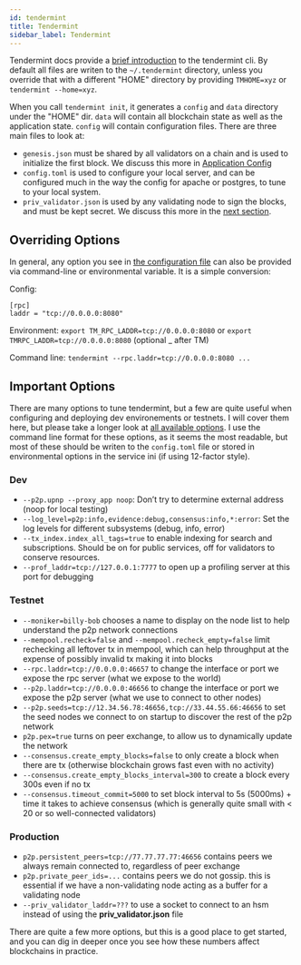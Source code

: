 ```yaml
---
id: tendermint 
title: Tendermint 
sidebar_label: Tendermint 
---
```


Tendermint docs provide a [brief introduction](https://tendermint.com/docs/introduction/) to the tendermint cli. By default all files are writen to the `~/.tendermint` directory, unless you override that with a different "HOME" directory by providing `TMHOME=xyz` or `tendermint --home=xyz`.

When you call `tendermint init`, it generates a `config` and `data` directory under the "HOME" dir. `data` will contain all blockchain state as well as the application state. `config` will contain configuration files. There are three main files to look at:

- `genesis.json` must be shared by all validators on a chain and is used to initialize the first block. We discuss this more in [Application Config](#application_config)
- `config.toml` is used to configure your local server, and can be configured much in the way the config for apache or postgres, to tune to your local system.
- `priv_validator.json` is used by any validating node to sign the blocks, and must be kept secret. We discuss this more in the [next section](./validators.html).

## Overriding Options

In general, any option you see in [the configuration file](https://tendermint.readthedocs.io/en/master/specification/configuration.html) can also be provided via command-line or environmental variable. It is a simple conversion:

Config:

``` {.sourceCode .console}
[rpc]
laddr = "tcp://0.0.0.0:8080"
```

Environment: `export TM_RPC_LADDR=tcp://0.0.0.0:8080` or `export TMRPC_LADDR=tcp://0.0.0.0:8080` (optional \_ after TM)

Command line: `tendermint --rpc.laddr=tcp://0.0.0.0:8080 ...`

## Important Options

There are many options to tune tendermint, but a few are quite useful when configuring and deploying dev environements or testnets. I will cover them here, but please take a longer look at [all available options](https://github.com/tendermint/tendermint/blob/master/config/config.go). I use the command line format for these options, as it seems the most readable, but most of these should be writen to the `config.toml` file or stored in environmental options in the service ini (if using 12-factor style).

### Dev

- `--p2p.upnp --proxy_app noop`: Don’t try to determine external address
(noop for local testing)
- `--log_level=p2p:info,evidence:debug,consensus:info,*:error`: Set the log levels for different subsystems (debug, info, error)
- `--tx_index.index_all_tags=true` to enable indexing for search and subscriptions. Should be on for public services, off for validators to conserve resources.
- `--prof_laddr=tcp://127.0.0.1:7777` to open up a profiling server at this port for debugging

### Testnet

- `--moniker=billy-bob` chooses a name to display on the node list to help understand the p2p network connections
- `--mempool.recheck=false` and `--mempool.recheck_empty=false` limit rechecking all leftover tx in mempool, which can help throughput at the expense of possibly invalid tx making it into blocks
- `--rpc.laddr=tcp://0.0.0.0:46657` to change the interface or port we expose the rpc server (what we expose to the world)
- `--p2p.laddr=tcp://0.0.0.0:46656` to change the interface or port we expose the p2p server (what we use to connect to other nodes)
- `--p2p.seeds=tcp://12.34.56.78:46656,tcp://33.44.55.66:46656` to set the seed nodes we connect to on startup to discover the rest of the p2p network
- `p2p.pex=true` turns on peer exchange, to allow us to dynamically update the network
- `--consensus.create_empty_blocks=false` to only create a block when there are tx (otherwise blockchain grows fast even with no activity)
- `--consensus.create_empty_blocks_interval=300` to create a block every 300s even if no tx
- `--consensus.timeout_commit=5000` to set block interval to 5s (5000ms) + time it takes to achieve consensus (which is generally quite small with \< 20 or so well-connected validators)

### Production

- `p2p.persistent_peers=tcp://77.77.77.77:46656` contains peers we always remain connected to, regardless of peer exchange
- `p2p.private_peer_ids=...` contains peers we do not gossip. this is essential if we have a non-validating node acting as a buffer for a validating node
- `--priv_validator_laddr=???` to use a socket to connect to an hsm instead of using the **priv_validator.json** file

There are quite a few more options, but this is a good place to get started, and you can dig in deeper once you see how these numbers affect blockchains in practice.
